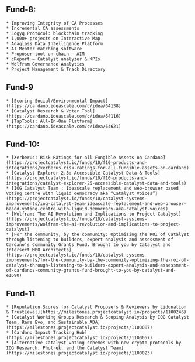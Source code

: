 ## Fund-8:
    * Improving Integrity of CA Processes
    * Incremental CA assessments
    * Logyq Protocol: blockchain tracking
    * 1,000+ projects on Interactive Map
    * Adaglass Data Intelligence Platform
    * AI Mentor matching software
    * Proposer-tool on chain – AIM
    * cReport – Catalyst analyzer & KPIs
    * Wolfram Governance Analytics
    * Project Management & Track Directory

## Fund-9
    * [Scoring Social/Environmental Impact](https://cardano.ideascale.com/c/idea/64138)
    * [Catalyst Research & Voter Tool](https://cardano.ideascale.com/c/idea/64116)
    * [TapTools: All-In-One Platform](https://cardano.ideascale.com/c/idea/64621)

## Fund-10:
    * [Xerberus: Risk Ratings for all Fungible Assets on Cardano](https://projectcatalyst.io/funds/10/f10-products-and-integrations/xerberus-risk-ratings-for-all-fungible-assets-on-cardano)
    * [Catalyst Explorer 2.5: Accessible Catalyst Data & Tools](https://projectcatalyst.io/funds/10/f10-products-and-integrations/catalyst-explorer-25-accessible-catalyst-data-and-tools)
    * [IOG Catalyst Team : Ideascale replacement and web-browser based Voting Centre with liquid democracy aka “Catalyst Voices”](https://projectcatalyst.io/funds/10/catalyst-systems-improvements/iog-catalyst-team-ideascale-replacement-and-web-browser-based-voting-centre-with-liquid-democracy-aka-catalyst-voices)
    * [Wolfram: The AI Revolution and Implications to Project Catalyst](https://projectcatalyst.io/funds/10/catalyst-systems-improvements/wolfram-the-ai-revolution-and-implications-to-project-catalyst)
    * [For the community, by the community: Optimizing the ROI of Catalyst through listening to builders, expert analysis and assessment of Cardano’s Community Grants Fund. Brought to you by Catalyst and Intersect MBO Architects](https://projectcatalyst.io/funds/10/catalyst-systems-improvements/for-the-community-by-the-community-optimizing-the-roi-of-catalyst-through-listening-to-builders-expert-analysis-and-assessment-of-cardanos-community-grants-fund-brought-to-you-by-catalyst-and-e1690)

## Fund-11
    * [Reputation Scores for Catalyst Proposers & Reviewers by Lidonation & TrustLevel](https://milestones.projectcatalyst.io/projects/1100246)
    * [Catalyst Working Groups Research & Scoping Analysis by IOG Catalyst Team, Rare Evo, and Sustainable ADA](https://milestones.projectcatalyst.io/projects/1100087)
    * [Cardano Impact Tracking Hub](https://milestones.projectcatalyst.io/projects/1100057)
    * [Alternative Catalyst voting schemes with new crypto protocols by IOG Research, Photrek, and the Catalyst Team](https://milestones.projectcatalyst.io/projects/1100023)
